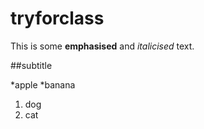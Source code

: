 # tryforclass

This is some **emphasised** and _italicised_ text.

##subtitle

*apple
*banana
1. dog
2. cat
